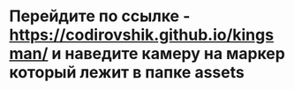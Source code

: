 # Перейдите по ссылке - https://codirovshik.github.io/kingsman/ и наведите камеру на маркер который лежит в папке assets
